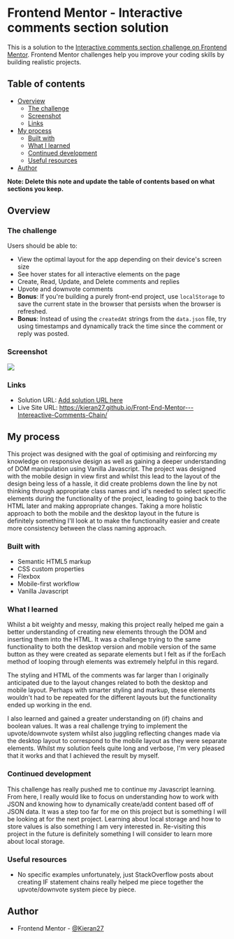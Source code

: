 # Frontend Mentor - Interactive comments section solution

This is a solution to the [Interactive comments section challenge on Frontend Mentor](https://www.frontendmentor.io/challenges/interactive-comments-section-iG1RugEG9). Frontend Mentor challenges help you improve your coding skills by building realistic projects.

## Table of contents

- [Overview](#overview)
  - [The challenge](#the-challenge)
  - [Screenshot](#screenshot)
  - [Links](#links)
- [My process](#my-process)
  - [Built with](#built-with)
  - [What I learned](#what-i-learned)
  - [Continued development](#continued-development)
  - [Useful resources](#useful-resources)
- [Author](#author)


**Note: Delete this note and update the table of contents based on what sections you keep.**

## Overview

### The challenge

Users should be able to:

- View the optimal layout for the app depending on their device's screen size
- See hover states for all interactive elements on the page
- Create, Read, Update, and Delete comments and replies
- Upvote and downvote comments
- **Bonus**: If you're building a purely front-end project, use `localStorage` to save the current state in the browser that persists when the browser is refreshed.
- **Bonus**: Instead of using the `createdAt` strings from the `data.json` file, try using timestamps and dynamically track the time since the comment or reply was posted.

### Screenshot

![](./Screenshot.jpg)

### Links

- Solution URL: [Add solution URL here](https://your-solution-url.com)
- Live Site URL: https://kieran27.github.io/Front-End-Mentor---Intereactive-Comments-Chain/

## My process

This project was designed with the goal of optimising and reinforcing my knowledge on responsive design as well as gaining a deeper understanding of DOM manipulation using Vanilla Javascript. The project was designed with the mobile design in view first and whilst this lead to the layout of the design being less of a hassle, it did create problems down the line by not thinking through appropriate class names and id's needed to select specific elements during the functionality of the project, leading to going back to the HTML later and making appropriate changes. Taking a more holistic approach to both the mobile and the desktop layout in the future is definitely something I'll look at to make the functionality easier and create more consistency between the class naming approach.

### Built with

- Semantic HTML5 markup
- CSS custom properties
- Flexbox
- Mobile-first workflow
- Vanilla Javascript


### What I learned

Whilst a bit weighty and messy, making this project really helped me gain a better understanding of creating new elements through the DOM and inserting them into the HTML. It was a challenge
trying to the same functionality to both the desktop version and mobile version of the same button as they were created as separate elements but I felt as if the forEach method of looping through elements was extremely helpful in this regard.

The styling and HTML of the comments was far larger than I originally anticipated due to the layout changes related to both the desktop and mobile layout. Perhaps with smarter styling and markup, these elements wouldn't had to be repeated for the different layouts but the functionality ended up working in the end.

I also learned and gained a greater understanding on (if) chains and boolean values. It was a real challenge trying to implement the upvote/downvote system whilst also juggling reflecting changes made via the desktop layout to correspond to the mobile layout as they were separate elements. Whilst my solution feels quite long and verbose, I'm very pleased that it works and that I achieved the result by myself.

### Continued development

This challenge has really pushed me to continue my Javascript learning. From here, I really would like to focus on understanding how to work with JSON and knowing how to dynamically create/add content based off of JSON data.  It was a step too far for me on this project but is something I will be looking at for the next project. Learning about local storage and how to store values is also something I am very interested in. Re-visiting this project in the future is definitely something I will consider to learn more about local storage.


### Useful resources

- No specific examples unfortunately, just StackOverflow posts about creating IF statement chains really helped me piece together the upvote/downvote system piece by piece.


## Author

- Frontend Mentor - [@Kieran27](https://www.frontendmentor.io/profile/yourusername)
